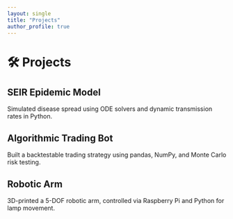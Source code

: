 ```yaml
---
layout: single
title: "Projects"
author_profile: true
---
```


# 🛠 Projects

## SEIR Epidemic Model  
Simulated disease spread using ODE solvers and dynamic transmission rates in Python.

## Algorithmic Trading Bot  
Built a backtestable trading strategy using pandas, NumPy, and Monte Carlo risk testing.

## Robotic Arm  
3D-printed a 5-DOF robotic arm, controlled via Raspberry Pi and Python for lamp movement.
